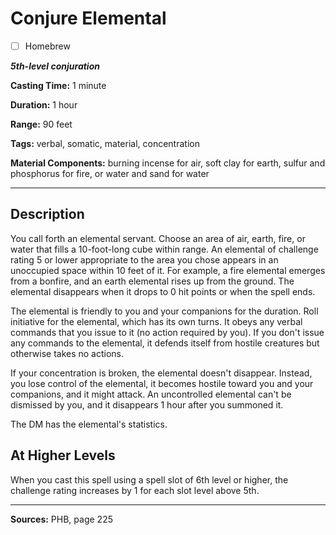 # Conjure Elemental

- [ ] Homebrew

***5th-level conjuration***

**Casting Time:** 1 minute

**Duration:** 1 hour

**Range:** 90 feet

**Tags:** verbal, somatic, material, concentration

**Material Components:** burning incense for air, soft clay for earth, sulfur and phosphorus for fire, or water and sand for water

---

## Description
You call forth an elemental servant.
Choose an area of air, earth, fire, or water that fills a 10-foot-long cube within range.
An elemental of challenge rating 5 or lower appropriate to the area you chose appears in an unoccupied space within 10 feet of it.
For example, a fire elemental emerges from a bonfire, and an earth elemental rises up from the ground.
The elemental disappears when it drops to 0 hit points or when the spell ends.

The elemental is friendly to you and your companions for the duration.
Roll initiative for the elemental, which has its own turns.
It obeys any verbal commands that you issue to it (no action required by you).
If you don't issue any commands to the elemental, it defends itself from hostile creatures but otherwise takes no actions.

If your concentration is broken, the elemental doesn't disappear.
Instead, you lose control of the elemental, it becomes hostile toward you and your companions, and it might attack.
An uncontrolled elemental can't be dismissed by you, and it disappears 1 hour after you summoned it.

The DM has the elemental's statistics.

## At Higher Levels
When you cast this spell using a spell slot of 6th level or higher, the challenge rating increases by 1 for each slot level above 5th.

---

**Sources:** PHB, page 225
